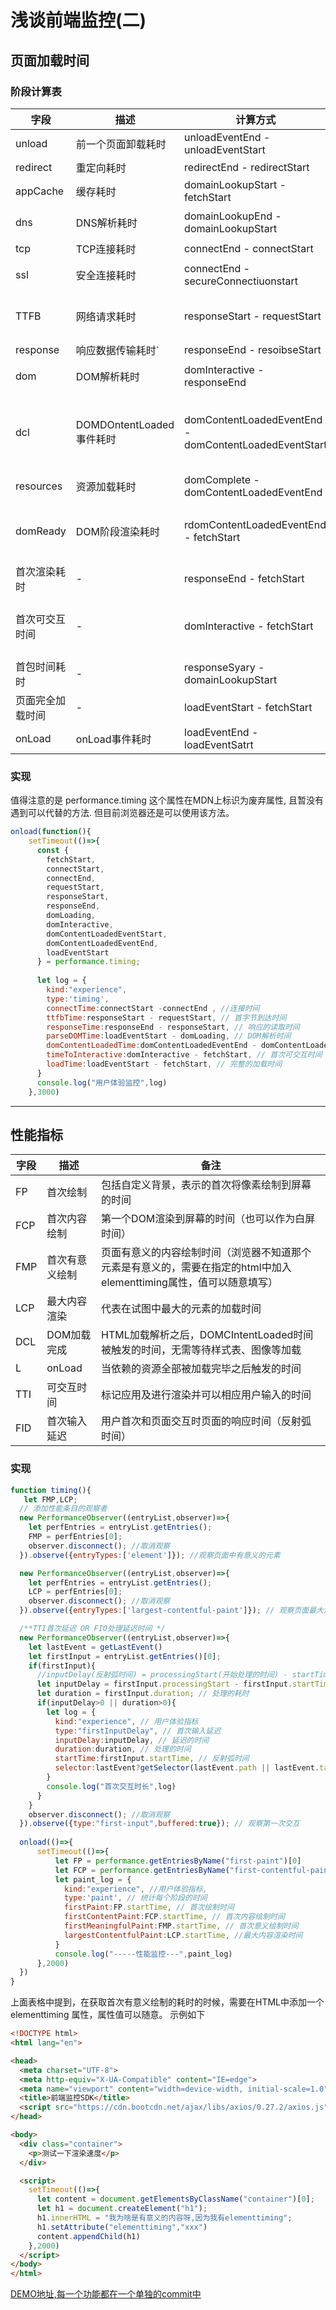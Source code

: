 # 浅谈前端监控(二)

## 页面加载时间

### 阶段计算表

| 字段             | 描述                     | 计算方式                                              | 意义                                                         |
| ---------------- | ------------------------ | ----------------------------------------------------- | ------------------------------------------------------------ |
| unload           | 前一个页面卸载耗时       | unloadEventEnd - unloadEventStart                     | -                                                            |
| redirect         | 重定向耗时               | redirectEnd - redirectStart                           | 重定向的时间                                                 |
| appCache         | 缓存耗时                 | domainLookupStart - fetchStart                        | 读取缓存的时间                                               |
| dns              | DNS解析耗时              | domainLookupEnd - domainLookupStart                   | 可观察域名解析服务是否正常                                   |
| tcp              | TCP连接耗时              | connectEnd - connectStart                             | 建立连接的耗时                                               |
| ssl              | 安全连接耗时             | connectEnd - secureConnectiuonstart                   | 反映数据安全连接建立耗时                                     |
| TTFB             | 网络请求耗时             | responseStart - requestStart                          | TTFB是发出页面请求到接收数据第一个字节的时间(ms)             |
| response         | 响应数据传输耗时`        | responseEnd - resoibseStart                           | 观察网络是否正常                                             |
| dom              | DOM解析耗时              | domInteractive - responseEnd                          | 观察DOM结构是否合理,是否有JS阻塞页面解析                     |
| dcl              | DOMDOntentLoaded事件耗时 | domContentLoadedEventEnd - domContentLoadedEventStart | 当HTML文档完成加载和解析之后,DOMDOntentLoaded事件等待样式表\图像完成加载的时长 |
| resources        | 资源加载耗时             | domComplete - domContentLoadedEventEnd                | 可观察文档流是否过大                                         |
| domReady         | DOM阶段渲染耗时          | rdomContentLoadedEventEnd - fetchStart                | DOM和页面资源加载完成时间,会触发 domDContentLoaded 事件      |
| 首次渲染耗时     | -                        | responseEnd - fetchStart                              | 加载文档到看到第一针非空图像的时间,(白屏时间)                |
| 首次可交互时间   | -                        | domInteractive - fetchStart                           | DOM树解析完成时间,此时 document.readyState 为 interactive    |
| 首包时间耗时     | -                        | responseSyary - domainLookupStart                     | DNS解析到响应返回给浏览器的第一个字节                        |
| 页面完全加载时间 | -                        | loadEventStart - fetchStart                           | -                                                            |
| onLoad           | onLoad事件耗时           | loadEventEnd - loadEventSatrt                         | -                                                            |

### 实现

值得注意的是 performance.timing 这个属性在MDN上标识为废弃属性, 且暂没有遇到可以代替的方法. 但目前浏览器还是可以使用该方法。

```javascript
onload(function(){
    setTimeout(()=>{
      const {
        fetchStart,
        connectStart,
        connectEnd,
        requestStart,
        responseStart,
        responseEnd,
        domLoading,
        domInteractive,
        domContentLoadedEventStart,
        domContentLoadedEventEnd,
        loadEventStart
      } = performance.timing;
      
      let log = {
        kind:"experience",
        type:'timing',
        connectTime:connectStart -connectEnd , //连接时间
        ttfbTime:responseStart - requestStart, // 首字节到达时间
        responseTime:responseEnd - responseStart, // 响应的读取时间
        parseDOMTime:loadEventStart - domLoading, // DOM解析时间
        domContentLoadedTime:domContentLoadedEventEnd - domContentLoadedEventStart,// 资源全部加载完成时间
        timeToInteractive:domInteractive - fetchStart, // 首次可交互时间
        loadTime:loadEventStart - fetchStart, // 完整的加载时间
      }
      console.log("用户体验监控",log)
    },3000)
```

---

## 性能指标

| 字段 | 描述           | 备注                                                         |
| ---- | -------------- | ------------------------------------------------------------ |
| FP   | 首次绘制       | 包括自定义背景，表示的首次将像素绘制到屏幕的时间             |
| FCP  | 首次内容绘制   | 第一个DOM渲染到屏幕的时间（也可以作为白屏时间）              |
| FMP  | 首次有意义绘制 | 页面有意义的内容绘制时间（浏览器不知道那个元素是有意义的，需要在指定的html中加入 elementtiming属性，值可以随意填写） |
| LCP  | 最大内容渲染   | 代表在试图中最大的元素的加载时间                             |
| DCL  | DOM加载完成    | HTML加载解析之后，DOMCIntentLoaded时间被触发的时间，无需等待样式表、图像等加载 |
| L    | onLoad         | 当依赖的资源全部被加载完毕之后触发的时间                     |
| TTI  | 可交互时间     | 标记应用及进行渲染并可以相应用户输入的时间                   |
| FID  | 首次输入延迟   | 用户首次和页面交互时页面的响应时间（反射弧时间）             |

### 实现

```javascript
function timing(){
   let FMP,LCP;
  // 添加性能条目的观察者
  new PerformanceObserver((entryList,observer)=>{
    let perfEntries = entryList.getEntries();
    FMP = perfEntries[0];
    observer.disconnect(); //取消观察
  }).observe({entryTypes:['element']}); //观察页面中有意义的元素

  new PerformanceObserver((entryList,observer)=>{
    let perfEntries = entryList.getEntries();
    LCP = perfEntries[0];
    observer.disconnect(); //取消观察
  }).observe({entryTypes:['largest-contentful-paint']}); // 观察页面最大渲染元素

  /**TTI首次延迟 OR FIO处理延迟时间 */
  new PerformanceObserver((entryList,observer)=>{
    let lastEvent = getLastEvent()
    let firstInput = entryList.getEntries()[0];
    if(firstInput){
      //inputDelay(反射弧时间) = processingStart(开始处理的时间) - startTime(开点击的时间) 
      let inputDelay = firstInput.processingStart - firstInput.startTime;
      let duration = firstInput.duration; // 处理的耗时
      if(inputDelay>0 || duration>0){
        let log = {
          kind:"experience", // 用户体验指标
          type:"firstInputDelay", // 首次输入延迟
          inputDelay:inputDelay, // 延迟的时间
          duration:duration, // 处理的时间
          startTime:firstInput.startTime, // 反射弧时间
          selector:lastEvent?getSelector(lastEvent.path || lastEvent.target) : "", // 点击的元素
        }
        console.log("首次交互时长",log)
      }
    }
    observer.disconnect(); //取消观察
  }).observe({type:"first-input",buffered:true}); // 观察第一次交互
   
  onload(()=>{
      setTimeout(()=>{
          let FP = performance.getEntriesByName("first-paint")[0]
          let FCP = performance.getEntriesByName("first-contentful-paint")[0];
          let paint_log = {
            kind:"experience", //用户体验指标,
            type:'paint', // 统计每个阶段的时间
            firstPaint:FP.startTime, // 首次绘制时间
            firstContentPaint:FCP.startTime, // 首次内容绘制时间
            firstMeaningfulPaint:FMP.startTime, // 首次意义绘制时间
            largestContentfulPaint:LCP.startTime, //最大内容渲染时间
          }
          console.log("-----性能监控---",paint_log)
      },2000)
  })
}
```

上面表格中提到，在获取首次有意义绘制的耗时的时候，需要在HTML中添加一个 elementtiming 属性，属性值可以随意。 示例如下

```html
<!DOCTYPE html>
<html lang="en">

<head>
  <meta charset="UTF-8">
  <meta http-equiv="X-UA-Compatible" content="IE=edge">
  <meta name="viewport" content="width=device-width, initial-scale=1.0">
  <title>前端监控SDK</title>
  <script src="https://cdn.bootcdn.net/ajax/libs/axios/0.27.2/axios.js"></script>
</head>

<body>
  <div class="container">
    <p>测试一下渲染速度</p>
  </div>

  <script>
    setTimeout(()=>{
      let content = document.getElementsByClassName("container")[0];
      let h1 = document.createElement("h1");
      h1.innerHTML = "我为啥是有意义的内容呀,因为我有elementtiming";
      h1.setAttribute("elementtiming","xxx")
      content.appendChild(h1)
    },2000)
  </script>
</body>
</html>
```

[DEMO地址,每一个功能都在一个单独的commit中](https://github.com/gongjianOnline/webMonitor)

